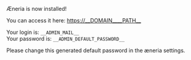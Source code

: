 Æneria is now installed!

You can access it here: <https://__DOMAIN____PATH__>

Your login is: `__ADMIN_MAIL__`  
Your password is: `__ADMIN_DEFAULT_PASSWORD__`

Please change this generated default password in the æneria settings.

